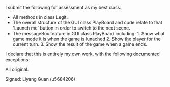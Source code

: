 I submit the following for assessment as my best class.

* All methods in class Legit.
* The overall structure of the GUI class PlayBoard and code relate to that 'Launch me' button in order to switch to the next scene.
* The messageBox feature in GUI class PlayBoard including: 1. Show what game mode it is when the game is lunached 2. Show the player for the current turn. 3. Show the result of the game when a game ends. 

I declare that this is entirely my own work, with the following documented exceptions:

All original.

Signed: Liyang Guan (u5684206)

